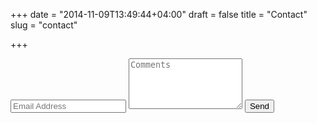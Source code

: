 +++
date = "2014-11-09T13:49:44+04:00"
draft = false
title = "Contact"
slug = "contact"

+++

<div class="py2">
  <form action="//formspree.io/pdxo4j@gmail.com" method="POST" class="form-stacked form-light">
    <input type="text" name="email" class="input mobile-block" placeholder="Email Address">
    <textarea type="text" name="content" class="input mobile-block" rows="5" placeholder="Comments"></textarea>
    <input type="submit" class="button button-blue button-big mobile-block" value="Send">
  </form>
</div>
